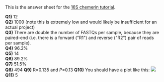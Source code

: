 This is the answer sheet for the [16S chemerin tutorial](https://github.com/mlangill/microbiome_helper/wiki/16S-tutorial-(chemerin)).

**Q1)** 12  
**Q2)** 1000 (note this is extremely low and would likely be insufficient for an actual project)  
**Q3)** There are double the number of FASTQs per sample, because they are paired-end (i.e. there is a forward ("R1") and reverse ("R2") pair of reads per sample).  
**Q4)** 96.2%    
**Q5)** 14   
**Q6)** 89.2%  
**Q7)** 51.5%  
**Q8)** 494
**Q9)** R=0.135 and _P_=0.13
**Q10)** You should have a plot like this:
![](https://www.dropbox.com/s/po5e0erwhtcvcmu/g__Prevotella_barplot.png?raw=1)
**Q11)** 5